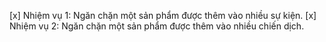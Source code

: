 [x] Nhiệm vụ 1: Ngăn chặn một sản phẩm được thêm vào nhiều sự kiện.
[x] Nhiệm vụ 2: Ngăn chặn một sản phẩm được thêm vào nhiều chiến dịch.
